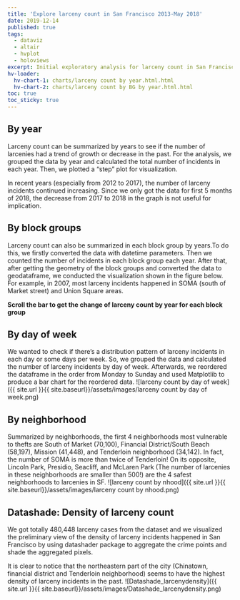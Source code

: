 ```yaml
---
title: 'Explore larceny count in San Francisco 2013-May 2018'
date: 2019-12-14
published: true
tags:
  - dataviz
  - altair
  - hvplot
  - holoviews
excerpt: Initial exploratory analysis for larceny count in San Francisco. Deliverables include static images and hvplots.
hv-loader:
  hv-chart-1: charts/larceny count by year.html.html
  hv-chart-2: charts/larceny count by BG by year.html.html
toc: true
toc_sticky: true
---
```


## By year
Larceny count can be summarized by years to see if the number of larcenies had a trend of growth or decrease in the past. For the analysis, we grouped the data by year and calculated the total number of incidents in each year. Then, we plotted a “step” plot for visualization.

In recent years (especially from 2012 to 2017), the number of larceny incidents continued increasing. Since we only got the data for first 5 months of 2018, the decrease from 2017 to 2018 in the graph is not useful for implication.
<div id="hv-chart-1"></div>

## By block groups
Larceny count can also be summarized in each block group by years.To do this, we firstly converted the data with datetime parameters. Then we counted the number of incidents in each block group each year. After that, after getting the geometry of the block groups and converted the data to geodataframe, we conducted the visualization shown in the figure below. For example, in 2007, most larceny incidents happened in SOMA (south of Market street) and Union Square areas.

**Scroll the bar to get the change of larceny count by year for each block group**
<div id="hv-chart-2"></div>

## By day of week
We wanted to check if there’s a distribution pattern of larceny incidents in each day or some days per week. So, we grouped the data and calculated the number of larceny incidents by day of week. Afterwards, we reordered the dataframe in the order from Monday to Sunday and used Matplotlib to produce a bar chart for the reordered data.
![larceny count by day of week]({{ site.url }}{{ site.baseurl}}/assets/images/larceny count by day of week.png)

## By neighborhood
Summarized by neighborhoods, the first 4 neighborhoods most vulnerable to thefts are South of Market (70,100), Financial District/South Beach (58,197), Mission (41,448), and Tenderloin neighborhood (34,142). In fact, the number of SOMA is more than twice of Tenderloin! On its opposite, Lincoln Park, Presidio, Seacliff, and McLaren Park (The number of larcenies in these neighborhoods are smaller than 500!) are the 4 safest neighborhoods to larcenies in SF. 
![larceny count by nhood]({{ site.url }}{{ site.baseurl}}/assets/images/larceny count by nhood.png)

## Datashade: Density of larceny count
We got totally 480,448 larceny cases from the dataset and we visualized the preliminary view of the density of larceny incidents happened in San Francisco by using datashader package to aggregate the crime points and shade the aggregated pixels.

It is clear to notice that the northeastern part of the city (Chinatown, financial district and Tenderloin neighborhood) seems to have the highest density of larceny incidents in the past.
![Datashade_larcenydensity]({{ site.url }}{{ site.baseurl}}/assets/images/Datashade_larcenydensity.png) 
